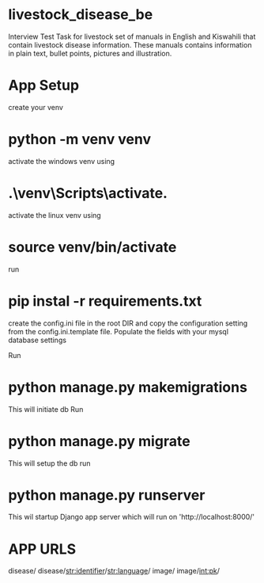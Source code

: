 # livestock_disease_be

Interview Test Task for livestock set of manuals in English and Kiswahili that contain livestock disease information. These manuals contains information in plain text, bullet points, pictures and illustration.

# App Setup

create your venv
# python -m venv venv

activate the windows venv using
# .\venv\Scripts\activate.

activate the linux venv using
# source venv/bin/activate

run

# pip instal -r requirements.txt

create the config.ini file in the root DIR and copy the configuration setting from the config.ini.template file.
Populate the fields with your mysql database settings

Run

# python manage.py makemigrations

This will initiate db
Run

# python manage.py migrate

This will setup the db
run

# python manage.py runserver

This wil startup Django app server which will run on 'http://localhost:8000/'

# APP URLS

disease/
disease/<str:identifier>/<str:language>/
image/
image/<int:pk>/

